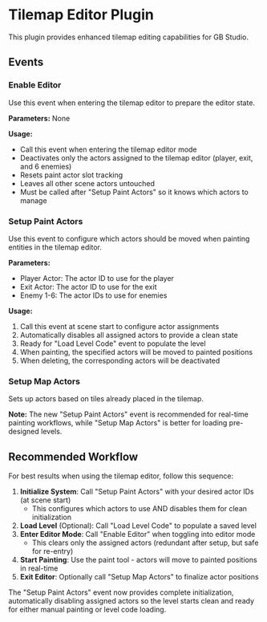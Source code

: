 # Tilemap Editor Plugin

This plugin provides enhanced tilemap editing capabilities for GB Studio.

## Events

### Enable Editor

Use this event when entering the tilemap editor to prepare the editor state.

**Parameters:** None

**Usage:**

- Call this event when entering the tilemap editor mode
- Deactivates only the actors assigned to the tilemap editor (player, exit, and 6 enemies)
- Resets paint actor slot tracking
- Leaves all other scene actors untouched
- Must be called after "Setup Paint Actors" so it knows which actors to manage

### Setup Paint Actors

Use this event to configure which actors should be moved when painting entities in the tilemap editor.

**Parameters:**

- Player Actor: The actor ID to use for the player
- Exit Actor: The actor ID to use for the exit
- Enemy 1-6: The actor IDs to use for enemies

**Usage:**

1. Call this event at scene start to configure actor assignments
2. Automatically disables all assigned actors to provide a clean state
3. Ready for "Load Level Code" event to populate the level
4. When painting, the specified actors will be moved to painted positions
5. When deleting, the corresponding actors will be deactivated

### Setup Map Actors

Sets up actors based on tiles already placed in the tilemap.

**Note:** The new "Setup Paint Actors" event is recommended for real-time painting workflows, while "Setup Map Actors" is better for loading pre-designed levels.

## Recommended Workflow

For best results when using the tilemap editor, follow this sequence:

1. **Initialize System**: Call "Setup Paint Actors" with your desired actor IDs (at scene start)
   - This configures which actors to use AND disables them for clean initialization
2. **Load Level** (Optional): Call "Load Level Code" to populate a saved level
3. **Enter Editor Mode**: Call "Enable Editor" when toggling into editor mode
   - This clears only the assigned actors (redundant after setup, but safe for re-entry)
4. **Start Painting**: Use the paint tool - actors will move to painted positions in real-time
5. **Exit Editor**: Optionally call "Setup Map Actors" to finalize actor positions

The "Setup Paint Actors" event now provides complete initialization, automatically disabling assigned actors so the level starts clean and ready for either manual painting or level code loading.
